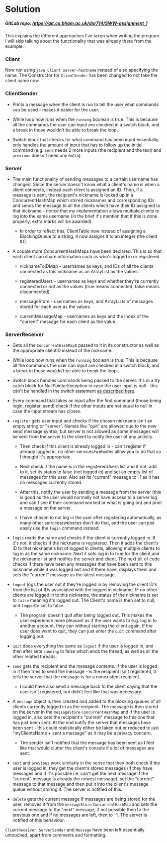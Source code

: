 # Solution
##### GitLab repo: https://git.cs.bham.ac.uk/dxr714/SWW-assignment_1
 
This explains the different approaches I've taken when writing the program. I will skip talking about the functionality that was already there from the example.



### Client 
Now run using `java Client server-hostname` instead of also specifying the name. The Constructor for `ClientSender` has been changed to not take the client name now.



### ClientSender
* Prints a message when the client is run to tell the user what commands can be used - makes it easier for the user.

* While loop now runs when the `running` boolean is true. This is because all the commands the user can input are checked in a switch block, and a break in those wouldn't be able to break the loop.

* Switch block that checks for what command has been input essentially only handles the amount of input that has to follow up the initial command (e.g. `send` needs 2 more inputs (the recipient and the text) and `previous` doesn't need any extra).



### Server
* The main functionality of sending messages to a certain username has changed. Since the server doesn't know what a client's name is when a client connects, instead each client is assigned an ID. Then, if a message is sent, the recipient's nickname is looked up in a ConcurrentHashMap which stored nicknames and corresponding IDs and sends the message to all the clients which have their ID assigned to that nickname - notice that my implementation allows multiple clients to log into the same username (in the brief it's mention that if this is done properly, extra marks will be awarded).

  * In order to reflect this, ClientTable now instead of assigning a BlockingQueue to a string, it now assigns it to an integer (the client ID).

* A couple more ConcurrentHashMaps have been declared. This is so that each client can share information such as who's logged in or registered.

  * nicknameToIDMap - usernames as keys, and IDs of all the clients connected as this nickname as an ArrayList as the values.

  * registeredUsers - usernames as keys and whether they're currently connected or not as the values (true means connected, false means disconnected).

  * messageStore - usernames as keys, and ArrayLists of messages stored for each user as the values.

  * currentMessageMap - usernames as keys and the index of the "current" message for each client as the value.

### ServerReceiver
* Gets all the `ConcurrentHashMap`s passed to it in its constructor as well as the appropriate clientID instead of the nickname.

* While loop now runs when the `running` boolean is true. This is because all the commands the user can input are checked in a switch block, and a break in those wouldn't be able to break the loop.

* Switch block handles commands being passed to the server. It's in a try catch block for NullPointerException in case the user input is null - this can't be handled in the switch statement [as described here](https://docs.oracle.com/javase/specs/jls/se7/html/jls-14.html#jls-14.110).

* Every command that takes an input after the first command (those being login, register, send) check if the other inputs are not equal to null in case the input stream has closes.

* `register` gets user input and checks if the chosen nickname isn't an empty string or "server". Names like "quit" are allowed due to the new send message syntax, but server is not allowed as some messages will be sent from the server to the client to notify the user of any activity.

  * Then check if this client is already logged in - can't register if already logged in, no other services/websites allow you to do that so I thought it's appropriate.

  * Next check if the name is in the registeredUsers list and if not, add to it, set its status to false (not logged in) and set an empty list of messages for this user. Also set its "current" message to -1 as it has no messages currently stored.

  * After this, notify the user by sending a message from the server (this is good as the user would normally not have access to a server log and can't see if their command worked or what is going on) and print a message on the server.

  * I have chosen to not log in the user after registering automatically, as many other services/websites don't do that, and the user can just easily use the `login` command instead.

* `login` reads the name and checks if the client is currently logged in. If it's not, it checks if the nickname is registered. Then it adds the client's ID to that nickname's list of logged in clients, allowing multiple clients to log in as the same nickname. Next it sets log in to true for the client and the nickname list and notifies the server and client. The next bit of code checks if there have been any messages that have been sent to this nickname while it was logged out and if there have, displays them and sets the "current" message as the latest message.

* `logout` logs the user out if they're logged in by removing the client ID's from the list of IDs associated with the logged in nickname. IF no other clients are logged in to this nickname, the status of the nickname is set to `false` meaning it's logged out. The Client's name is then set to null, and `loggedIn` set to false.

  * The program doesn't quit after being logged out. This makes the user experience more pleasant as if the user wants to e.g. log in to another account, they can without starting the client again. If the user does want to quit, they can just enter the `quit` command after logging out.

* `quit` does everything the same as `logout` if the user is logged in, and then after sets `running` to false which ends the thread, as well as all the other related threads.

* `send` gets the recipient and the message contents. If the user is logged in it then tries to send the message - is the recipient isn't registered, it tells the server that the message is for a nonexistent recipient.

   * I could have also send a message back to the client saying that the user isn't registered, but didn't feel like that was necessary.

* A `message` object is then created and added to the blocking queues of all clients currently logged in as the recipient. The message is then stored on the server in the `messageStore` `ConcurrentHashMap` and if the user is logged in, also sets the recipient's "current" message to this one that has just been sent. At the end notify the server that messages have been sent - this could realistically either be taken out or reduced to just "myClientsName + sent a message" as it may be a privacy concern.

  * The sender isn't notified that the message has been sent as I feel like that would clutter the client's console if a lot of messages are sent.

* `next` and `previous` work similarly in the sense that they both check if the user is logged in, they get the client's stored messages (if they have messages and if it's possible i.e. can't get the next message if the "current" message is already the newest message), set the "current" message to that message and then put it into the client's message queue without storing it. The server is notified of this.

* `delete` gets the current message if messages are being stored for the user, removes it from the `messageStore` `ConcurrentHashMap` and sets the current message to the "next" message, if not possible then to the previous one and if no messages are left, then to -1. The server is notified of this behaviour.


`ClientReceiver`, `ServerSender` and `Message` have been left essentially untouched, apart from comments and formatting.